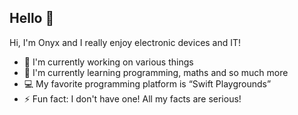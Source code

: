 ## Hello 👋
Hi, I'm Onyx and I really enjoy electronic devices and IT!
- 🔭 I'm currently working on various things
- 🌱 I'm currently learning programming, maths and so much more
- 💻 My favorite programming platform is “Swift Playgrounds”
- ⚡ Fun fact: I don't have one! All my facts are serious!

